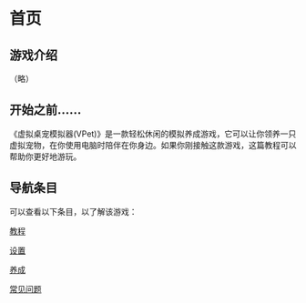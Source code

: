 # 首页



## 游戏介绍

（略）



## 开始之前……

《虚拟桌宠模拟器(VPet)》是一款轻松休闲的模拟养成游戏，它可以让你领养一只虚拟宠物，在你使用电脑时陪伴在你身边。如果你刚接触这款游戏，这篇教程可以帮助你更好地游玩。



## 导航条目

可以查看以下条目，以了解该游戏：

[教程](./Tutorial/Tutorial.md)

[设置](./Settings/Settings_Main.md)

[养成]()

[常见问题](./Q&A/QA_Normal.md)





